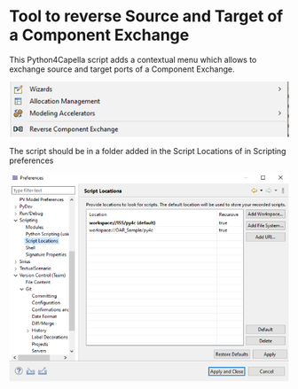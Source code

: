 # Tool to reverse Source and Target of a Component Exchange
This Python4Capella script adds a contextual menu which
allows to exchange source and target ports of a Component Exchange.

![Alt text](Images/Reverse_Component_Exchange_menu.png "Contextual Menu ")

The script should be in a folder added in the Script Locations of in Scripting preferences

![Alt text](Images/Scripting_preferences.png "Contextual Menu ")
